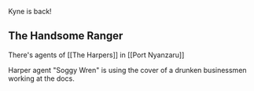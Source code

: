 Kyne is back!
## The Handsome Ranger
There's agents of [[The Harpers]] in [[Port Nyanzaru]]

Harper agent "Soggy Wren" is using the cover of a drunken businessmen working at the docs.
